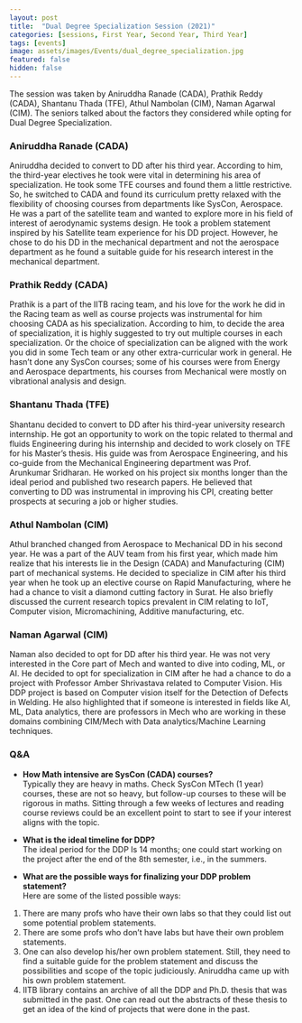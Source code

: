 ```yaml
---
layout: post
title:  "Dual Degree Specialization Session (2021)"
categories: [sessions, First Year, Second Year, Third Year]
tags: [events]
image: assets/images/Events/dual_degree_specialization.jpg
featured: false
hidden: false
---
```


The session was taken by Aniruddha Ranade​ (CADA), Prathik Reddy (CADA), Shantanu Thada​ (TFE), Athul Nambolan​ (CIM), Naman Agarwal​ (CIM)​. The seniors talked about the factors they considered while opting for Dual Degree Specialization.

### Aniruddha Ranade (CADA)
Aniruddha decided to convert to DD after his third year. According to him, the third-year electives he took were vital in determining his area of specialization. He took some TFE courses and found them a little restrictive. So, he switched to CADA and found its curriculum pretty relaxed with the flexibility of choosing courses from departments like SysCon, Aerospace. He was a part of the satellite team and wanted to explore more in his field of interest of aerodynamic systems design. He took a problem statement inspired by his Satellite team experience for his DD project. However, he chose to do his DD in the mechanical department and not the aerospace department as he found a suitable guide for his research interest in the mechanical department.

### Prathik Reddy (CADA)
Prathik is a part of the IITB racing team, and his love for the work he did in the Racing team as well as course projects was instrumental for him choosing CADA as his specialization. According to him, to decide the area of specialization, it is highly suggested to try out multiple courses in each specialization. Or the choice of specialization can be aligned with the work you did in some Tech team or any other extra-curricular work in general. He hasn’t done any SysCon courses; some of his courses were from Energy and Aerospace departments, his courses from Mechanical were mostly on vibrational analysis and design.

### Shantanu Thada (TFE)
Shantanu decided to convert to DD after his third-year university research internship. He got an opportunity to work on the topic related to thermal and fluids Engineering during his internship and decided to work closely on TFE for his Master’s thesis. His guide was from Aerospace Engineering, and his co-guide from the Mechanical Engineering department was Prof. Arunkumar Sridharan. He worked on his project six months longer than the ideal period and published two research papers. He believed that converting to DD was instrumental in improving his CPI, creating better prospects at securing a job or higher studies.

### Athul Nambolan (CIM)
Athul branched changed from Aerospace to Mechanical DD in his second year. He was a part of the AUV team from his first year, which made him realize that his interests lie in the Design (CADA) and Manufacturing (CIM) part of mechanical systems. He decided to specialize in CIM after his third year when he took up an elective course on Rapid Manufacturing, where he had a chance to visit a diamond cutting factory in Surat. He also briefly discussed the current research topics prevalent in CIM relating to IoT, Computer vision, Micromachining, Additive manufacturing, etc.

### Naman Agarwal (CIM)
Naman also decided to opt for DD after his third year. He was not very interested in the Core part of Mech and wanted to dive into coding, ML, or AI. He decided to opt for specialization in CIM after he had a chance to do a project with Professor Amber Shrivastava related to Computer Vision. His DDP project is based on Computer vision itself for the Detection of Defects in Welding. He also highlighted that if someone is interested in fields like AI, ML, Data analytics, there are professors in Mech who are working in these domains combining CIM/Mech with Data analytics/Machine Learning techniques.

### Q&A
* **How Math intensive are SysCon (CADA) courses?**  
Typically they are heavy in maths. Check SysCon MTech (1 year) courses, these are not so heavy, but follow-up courses to these will be rigorous in maths. Sitting through a few weeks of lectures and reading course reviews could be an excellent point to start to see if your interest aligns with the topic.

* **What is the ideal timeline for DDP?**  
The ideal period for the DDP Is 14 months; one could start working on the project after the end of the 8th semester, i.e., in the summers.

* **What are the possible ways for finalizing your DDP problem statement?**  
Here are some of the listed possible ways:
1. There are many profs who have their own labs so that they could list out some potential problem statements.
2. There are some profs who don’t have labs but have their own problem statements.
3. One can also develop his/her own problem statement. Still, they need to find a suitable guide for the problem statement and discuss the possibilities and scope of the topic judiciously. Aniruddha came up with his own problem statement.
4. IITB library contains an archive of all the DDP and Ph.D. thesis that was submitted in the past. One can read out the abstracts of these thesis to get an idea of the kind of projects that were done in the past.
